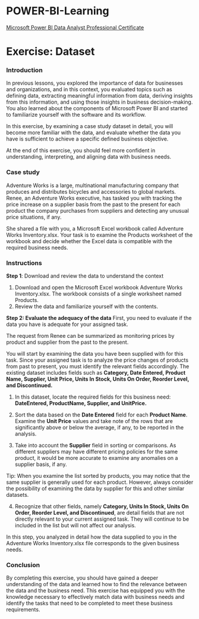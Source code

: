 # POWER-BI-Learning
[Microsoft Power BI Data Analyst Professional Certificate](https://www.coursera.org/professional-certificates/microsoft-power-bi-data-analyst)

# Exercise: Dataset

### Introduction

In previous lessons, you explored the importance of data for businesses and organizations, and in this context, you evaluated topics such as defining data, extracting meaningful information from data, deriving insights from this information, and using those insights in business decision-making. You also learned about the components of Microsoft Power BI and started to familiarize yourself with the software and its workflow.

In this exercise, by examining a case study dataset in detail, you will become more familiar with the data, and evaluate whether the data you have is sufficient to achieve a specific defined business objective. 

At the end of this exercise, you should feel more confident in understanding, interpreting, and aligning data with business needs.

### Case study
Adventure Works is a large, multinational manufacturing company that produces and distributes bicycles and accessories to global markets. Renee, an Adventure Works executive, has tasked you with tracking the price increase on a supplier basis from the past to the present for each product the company purchases from suppliers and detecting any unusual price situations, if any.

She shared a file with you, a Microsoft Excel workbook called Adventure Works Inventory.xlsx. Your task is to examine the Products worksheet of the workbook and decide whether the Excel data is compatible with the required business needs.

### Instructions

**Step 1**: Download and review the data to understand the context
1. Download and open the Microsoft Excel workbook Adventure Works Inventory.xlsx. The workbook consists of a single worksheet named Products.
2. Review the data and familiarize yourself with the contents.

**Step 2: Evaluate the adequacy of the data**
First, you need to evaluate if the data you have is adequate for your assigned task. 

The request from Renee can be summarized as monitoring prices by product and supplier from the past to the present. 

You will start by examining the data you have been supplied with for this task. Since your assigned task is to analyze the price changes of products from past to present, you must identify the relevant fields accordingly. The existing dataset includes fields such as **Category, Date Entered, Product Name, Supplier, Unit Price, Units In Stock, Units On Order, Reorder Level, and Discontinued.**

1. In this dataset, locate the required fields for this business need: **DateEntered, ProductName, Supplier, and UnitPrice.**

2. Sort the data based on the **Date Entered** field for each **Product Name**. Examine the **Unit Price** values and take note of the rows that are significantly above or below the average, if any, to be reported in the analysis.

3. Take into account the **Supplier** field in sorting or comparisons. As different suppliers may have different pricing policies for the same product, it would be more accurate to examine any anomalies on a supplier basis, if any. 

Tip: When you examine the list sorted by products, you may notice that the same supplier is generally used for each product. However, always consider the possibility of examining the data by supplier for this and other similar datasets.

4. Recognize that other fields, namely **Category, Units In Stock, Units On Order, Reorder Level, and Discontinued**, are detail fields that are not directly relevant to your current assigned task. They will continue to be included in the list but will not affect our analysis.

In this step, you analyzed in detail how the data supplied to you in the Adventure Works Inventory.xlsx file corresponds to the given business needs.

### Conclusion
By completing this exercise, you should have gained a deeper understanding of the data and learned how to find the relevance between the data and the business need. This exercise has equipped you with the knowledge necessary to effectively match data with business needs and identify the tasks that need to be completed to meet these business requirements.






